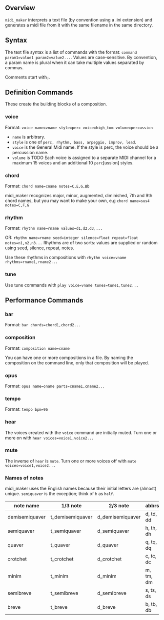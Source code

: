 ## Overview
`midi_maker` interprets a text file (by convention using a .ini extension) and generates a midi file from it with the same filename in the same directory.
## Syntax
The text file syntax is a list of commands with the format: `command param1=value1 param2=value2...`. Values are case-sensitive. 
By convention, a param name is plural when it can take multiple values separated by commas.

Comments start with`;`.

## Definition Commands
These create the building blocks of a composition.

### voice
Format: `voice name=vname style=perc voice=high_tom volume=percussion`
* `name` is arbitrary.
* `style` is one of `perc, rhythm, bass, arpeggio, improv, lead`.
* `voice` is the General Midi name. If the style is perc, the voice should be a percussion name.
* `volume` is TODO
Each voice is assigned to a separate MIDI channel for a maximum 15 voices
and an additional 10 `perc`[ussion] styles.

### chord
Format: `chord name=cname notes=C,E,G,Bb`

midi_maker recognizes major, minor, augmented, diminished, 7th and 9th chord names,
but you may want to make your own, e.g `chord name=sus4 notes=C,F,G`
### rhythm
Format: `rhythm name=rname values=d1,d2,d3,...`

OR: `rhythm name=rname seed=integer silence=float repeat=float notes=n1,n2,n3...`
Rhythms are of two sorts: values are supplied or random using seed, silence, repeat, notes.

Use these rhythms in compositions with `rhythm voice=vname rhythms=rname1,rname2...`

### tune
Use tune commands with `play voice=vname tunes=tune1,tune2...`

## Performance Commands
### bar
Format: `bar chords=chord1,chord2...`


### composition
Format: `composition name=cname`

You can have one or more compositions in a file. By naming the composition on the command line, only that composition will be played.

### opus
Format: `opus name=oname parts=cname1,cname2...`

### tempo
Format: `tempo bpm=96`

### hear
The voices created with the `voice` command are initially muted. Turn one or more on with `hear voices=voice1,voice2...`

### mute
The inverse of `hear` is `mute`. Turn one or more voices off with `mute voices=voice1,voice2...`



### Names of notes
midi_maker uses the English names because their initial letters are (almost) unique. `semiquaver` is the exception; think of `h` as `half`.

| note name | 1/3 note | 2/3 note | abbrs |
| --------- | -------- | -------- | ----- |
| demisemiquaver | t_demisemiquaver | d_demisemiquaver | d, td, dd |
| semiquaver | t_semiquaver | d_semiquaver | h, th, dh |
| quaver | t_quaver | d_quaver | q, tq, dq |
| crotchet | t_crotchet | d_crotchet | c, tc, dc |
| minim | t_minim | d_minim | m, tm, dm |
| semibreve | t_semibreve | d_semibreve | s, ts, ds |
| breve | t_breve | d_breve | b, tb, db |
